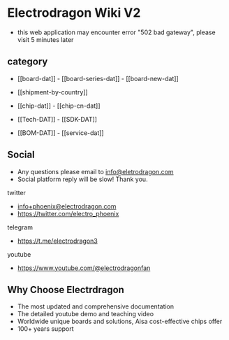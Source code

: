 
# Electrodragon Wiki V2 

- this web application may encounter error "502 bad gateway", please visit 5 minutes later

## category 

- [[board-dat]] - [[board-series-dat]] - [[board-new-dat]]

- [[shipment-by-country]]

- [[chip-dat]] - [[chip-cn-dat]]
  
- [[Tech-DAT]] - [[SDK-DAT]]
  
- [[BOM-DAT]] - [[service-dat]]


## Social 

- Any questions please email to info@eletrodragon.com
- Social platform reply will be slow! Thank you. 


twitter
- info+phoenix@electrodragon.com
- https://twitter.com/electro_phoenix
  
telegram
- https://t.me/electrodragon3
  
youtube 
- https://www.youtube.com/@electrodragonfan



## Why Choose Electrdragon 

- The most updated and comprehensive documentation 
- The detailed youtube demo and teaching video 
- Worldwide unique boards and solutions, Aisa cost-effective chips offer 
- 100+ years support

